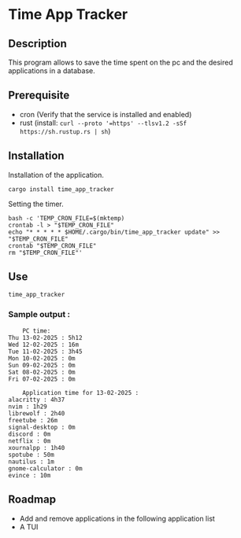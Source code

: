 # Time App Tracker

## Description
This program allows to save the time spent on the pc and the desired applications in a database.

## Prerequisite
- cron (Verify that the service is installed and enabled)
- rust (install: `curl --proto '=https' --tlsv1.2 -sSf https://sh.rustup.rs | sh`)

## Installation
Installation of the application.
```
cargo install time_app_tracker
```
Setting the timer.
```
bash -c 'TEMP_CRON_FILE=$(mktemp)
crontab -l > "$TEMP_CRON_FILE"
echo "* * * * * $HOME/.cargo/bin/time_app_tracker update" >> "$TEMP_CRON_FILE"
crontab "$TEMP_CRON_FILE"
rm "$TEMP_CRON_FILE"'
```

## Use
```
time_app_tracker
```

### Sample output :
```
	PC time:
Thu 13-02-2025 : 5h12
Wed 12-02-2025 : 16m
Tue 11-02-2025 : 3h45
Mon 10-02-2025 : 0m
Sun 09-02-2025 : 0m
Sat 08-02-2025 : 0m
Fri 07-02-2025 : 0m

	Application time for 13-02-2025 :
alacritty : 4h37
nvim : 1h29
librewolf : 2h40
freetube : 26m
signal-desktop : 0m
discord : 0m
netflix : 0m
xournalpp : 1h40
spotube : 50m
nautilus : 1m
gnome-calculator : 0m
evince : 10m
```

## Roadmap
- Add and remove applications in the following application list
- A TUI
